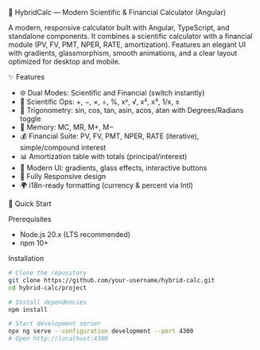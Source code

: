 🧮 HybridCalc — Modern Scientific & Financial Calculator (Angular)

A modern, responsive calculator built with Angular, TypeScript, and standalone components. It combines a scientific calculator with a financial module (PV, FV, PMT, NPER, RATE, amortization). Features an elegant UI with gradients, glassmorphism, smooth animations, and a clear layout optimized for desktop and mobile.

✨ Features
- 🌐 Dual Modes: Scientific and Financial (switch instantly)
- 🔢 Scientific Ops: +, −, ×, ÷, %, xʸ, √, x², x³, 1/x, ±
- 📐 Trigonometry: sin, cos, tan, asin, acos, atan with Degrees/Radians toggle
- 🧠 Memory: MC, MR, M+, M−
- 💰 Financial Suite: PV, FV, PMT, NPER, RATE (iterative), simple/compound interest
- 📊 Amortization table with totals (principal/interest)
- 🎨 Modern UI: gradients, glass effects, interactive buttons
- 📱 Fully Responsive design
- 🌍 i18n-ready formatting (currency & percent via Intl)

🚀 Quick Start

Prerequisites
- Node.js 20.x (LTS recommended)
- npm 10+

Installation
```bash
# Clone the repository
git clone https://github.com/your-username/hybrid-calc.git
cd hybrid-calc/project

# Install dependencies
npm install

# Start development server
npx ng serve --configuration development --port 4300
# Open http://localhost:4300
```
